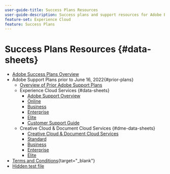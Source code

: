 ```yaml
---
user-guide-title: Success Plans Resources
user-guide-description: Success plans and support resources for Adobe Experience Cloud and Adobe Experience Platform.
feature-set: Experience Cloud
feature: Success Plans
---
```


# Success Plans Resources {#data-sheets}

+ [Adobe Success Plans Overview](overview.md)
+ Adobe Support Plans prior to June 16, 2022{#prior-plans}
  + [Overview of Prior Adobe Support Plans](overview-prior-plans.md)
  + Experience Cloud Services {#data-sheets}
    + [Adobe Support Overview](dx-overview.md)
    + [Online](online.md)
    + [Business](business.md)
    + [Enterprise](enterprise.md)
    + [Elite](elite.md)
    + [Customer Support Guide](support-guide.md)
  + Creative Cloud & Document Cloud Services {#dme-data-sheets}
    + [Creative Cloud & Document Cloud Services](dme-overview.md)
    + [Standard](dme-standard.md)
    + [Business](dme-business.md)
    + [Enterprise](dme-enterprise.md)
    + [Elite](dme-elite.md)
+ [Terms and Conditions](https://helpx.adobe.com/support/programs/support-policies-terms-conditions.html){target="_blank"}
+ [Hidden test file](hidden-test.md)

<!--

Articles must be added to this TOC file in order to render.

Use this list format to specify links to articles and section headings that expand and collapse in the left rail of the user guide.

An article link CANNOT be used as a section heading.
-->

